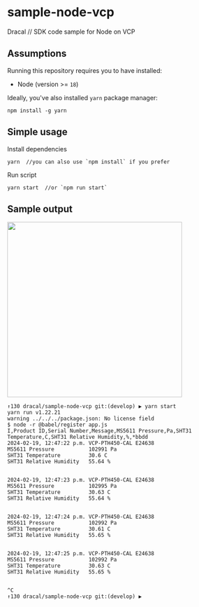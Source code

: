 # sample-node-vcp
Dracal // SDK code sample for Node on VCP

## Assumptions

Running this repository requires you to have installed:
- Node (version >= `18`)

Ideally, you've also installed `yarn` package manager:
```
npm install -g yarn
```

## Simple usage

Install dependencies
```
yarn  //you can also use `npm install` if you prefer
```

Run script
```
yarn start  //or `npm run start`
```

## Sample output
<img src="https://github.com/Dracaltech/sample-node-vcp/assets/1357711/305ff9ae-2d98-4485-99a6-d09c02523d1e" width=400 />

```
↑130 dracal/sample-node-vcp git:(develop) ▶ yarn start
yarn run v1.22.21
warning ../../../package.json: No license field
$ node -r @babel/register app.js
I,Product ID,Serial Number,Message,MS5611 Pressure,Pa,SHT31 Temperature,C,SHT31 Relative Humidity,%,*bbdd
2024-02-19, 12:47:22 p.m. VCP-PTH450-CAL E24638
MS5611 Pressure           102991 Pa
SHT31 Temperature         30.6 C
SHT31 Relative Humidity   55.64 %


2024-02-19, 12:47:23 p.m. VCP-PTH450-CAL E24638
MS5611 Pressure           102995 Pa
SHT31 Temperature         30.63 C
SHT31 Relative Humidity   55.64 %


2024-02-19, 12:47:24 p.m. VCP-PTH450-CAL E24638
MS5611 Pressure           102992 Pa
SHT31 Temperature         30.61 C
SHT31 Relative Humidity   55.65 %


2024-02-19, 12:47:25 p.m. VCP-PTH450-CAL E24638
MS5611 Pressure           102992 Pa
SHT31 Temperature         30.63 C
SHT31 Relative Humidity   55.65 %


^C
↑130 dracal/sample-node-vcp git:(develop) ▶
```
